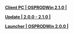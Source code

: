 **[Client PC | OSPRODWin 2.1.0 |  ](https://autopatchos.starrails.com/client/download/20240315112058_ccCKIhL7nSrowkqT/PC/StarRail_2.1.0.zip)** 
  
**[Update | 2.0.0 - 2.1.0 | ](https://autopatchos.starrails.com/client/hkrpg_global/35/game_2.0.0_2.1.0_hdiff_KGdFk3qyvf4eYWCz.zip)** 
  
**[Launcher | OSPRODWin 2.0.0 |  ](https://autopatchos.starrails.com/client/hkrpg_global/35/update_20240311230846_722a0f4cxMTazmiW.zip)**
